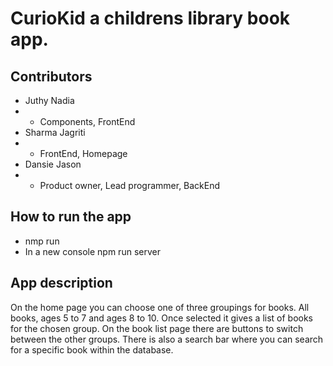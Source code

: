# CurioKid a childrens library book app.

## Contributors
- Juthy Nadia
- - Components, FrontEnd
- Sharma Jagriti
- - FrontEnd, Homepage
- Dansie Jason
- - Product owner, Lead programmer, BackEnd

## How to run the app
- nmp run
- In a new console npm run server

## App description
On the home page you can choose one of three groupings for books. All books, ages 5 to 7 and ages 8 to 10. Once selected it gives a list of books for the chosen group. On the book list page there are buttons to switch between the other groups. There is also a search bar where you can search for a specific book within the database.
